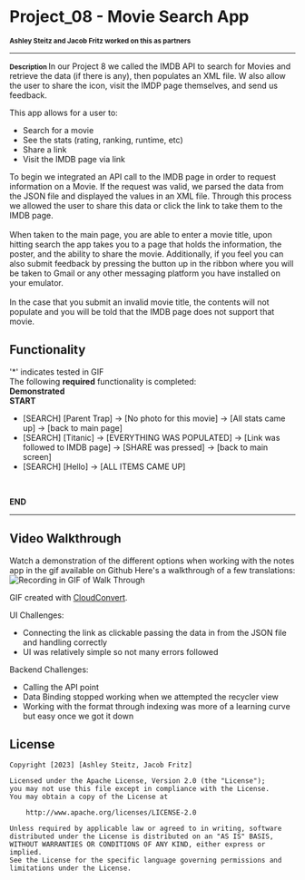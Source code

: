 # Project_08 - Movie Search App
<span style="font-size: smaller;"><strong>Ashley Steitz and Jacob Fritz worked on this as partners</strong></span>

---
<span style="font-size: smaller;"><strong> Description </strong> </span>
In our Project 8 we called the IMDB API to search for Movies and retrieve the data (if there is any), then populates an XML file. W also allow the user to share the icon, visit the IMDP page themselves, and send us feedback.
<br>

This app allows for a user to:
- Search for a movie
- See the stats (rating, ranking, runtime, etc)
- Share a link
- Visit the IMDB page via link

To begin we integrated an API call to the IMDB page in order to request information on a Movie. If the request
was valid, we parsed the data from the JSON file and displayed the values in an XML file. Through this process we 
allowed the user to share this data or click the link to take them to the IMDB page.
<br>
<br>
When taken to the main page, you are able to enter a movie title, upon hitting search the app takes you to a page that 
holds the information, the poster, and the ability to share the movie. Additionally, if you feel you can also submit feedback by pressing
the button up in the ribbon where you will be taken to Gmail or any other messaging platform you have installed on your emulator.
<br>
<br>
In the case that you submit an invalid movie title, the contents will not populate and you will be told that the IMDB page does not support that movie.




## Functionality
'*' indicates tested in GIF  
The following **required** functionality is completed:
<br>
**Demonstrated**
<br>
**START**
* [SEARCH] [Parent Trap] -> [No photo for this movie] -> [All stats came up] -> [back to main page]
* [SEARCH] [Titanic] -> [EVERYTHING WAS POPULATED] -> [Link was followed to IMDB page] -> [SHARE was pressed] -> [back to main screen]
* [SEARCH] [Hello] -> [ALL ITEMS CAME UP]
<br>

**END**


---
## Video Walkthrough
Watch a demonstration of the different options when working with the notes app in the gif available on Github
Here's a walkthrough of a few translations:
<br>
![Recording in GIF of Walk Through](https://github.com/asteitz/Project_8/blob/master/app/src/main/java/com/example/project8/Project8Video.gif)

GIF created with [CloudConvert](https://cloudconvert.com/).

UI Challenges:
- Connecting the link as clickable passing the data in from the JSON file and handling correctly
- UI was relatively simple so not many errors followed

Backend Challenges:
- Calling the API point
- Data Binding stopped working when we attempted the recycler view
- Working with the format through indexing was more of a learning curve but easy once we got it down

## License

    Copyright [2023] [Ashley Steitz, Jacob Fritz]

    Licensed under the Apache License, Version 2.0 (the "License");
    you may not use this file except in compliance with the License.
    You may obtain a copy of the License at

        http://www.apache.org/licenses/LICENSE-2.0

    Unless required by applicable law or agreed to in writing, software
    distributed under the License is distributed on an "AS IS" BASIS,
    WITHOUT WARRANTIES OR CONDITIONS OF ANY KIND, either express or implied.
    See the License for the specific language governing permissions and
    limitations under the License.
